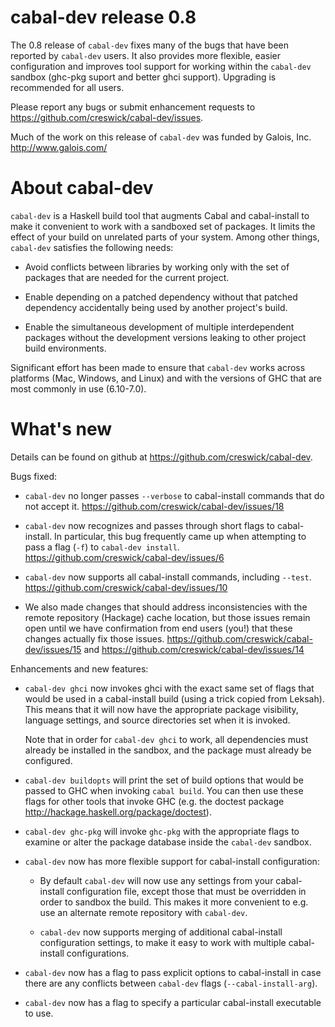 cabal-dev release 0.8
==================================================

The 0.8 release of `cabal-dev` fixes many of the bugs that have been
reported by `cabal-dev` users. It also provides more flexible, easier
configuration and improves tool support for working within the
`cabal-dev` sandbox (ghc-pkg suport and better ghci support). Upgrading
is recommended for all users.

Please report any bugs or submit enhancement requests to
<https://github.com/creswick/cabal-dev/issues>.

Much of the work on this release of `cabal-dev` was funded by Galois,
Inc. <http://www.galois.com/>

About cabal-dev
==================================================

`cabal-dev` is a Haskell build tool that augments Cabal and
cabal-install to make it convenient to work with a sandboxed set of
packages. It limits the effect of your build on unrelated parts of
your system. Among other things, `cabal-dev` satisfies the following
needs:

* Avoid conflicts between libraries by working only with the set of
  packages that are needed for the current project.

* Enable depending on a patched dependency without that patched
  dependency accidentally being used by another project's build.

* Enable the simultaneous development of multiple interdependent
  packages without the development versions leaking to other project
  build environments.

Significant effort has been made to ensure that `cabal-dev` works across
platforms (Mac, Windows, and Linux) and with the versions of GHC that
are most commonly in use (6.10-7.0).

What's new
==================================================

Details can be found on github at
<https://github.com/creswick/cabal-dev>.

Bugs fixed:

* `cabal-dev` no longer passes `--verbose` to cabal-install commands that
  do not accept it. <https://github.com/creswick/cabal-dev/issues/18>

* `cabal-dev` now recognizes and passes through short flags to
  cabal-install. In particular, this bug frequently came up when
  attempting to pass a flag (`-f`) to `cabal-dev install`.
  <https://github.com/creswick/cabal-dev/issues/6>

* `cabal-dev` now supports all cabal-install commands, including
  `--test`. <https://github.com/creswick/cabal-dev/issues/10>

* We also made changes that should address inconsistencies with the
  remote repository (Hackage) cache location, but those issues remain
  open until we have confirmation from end users (you!) that these
  changes actually fix those issues.
  <https://github.com/creswick/cabal-dev/issues/15> and
  <https://github.com/creswick/cabal-dev/issues/14>

Enhancements and new features:

* `cabal-dev ghci` now invokes ghci with the exact same set of flags
  that would be used in a cabal-install build (using a trick copied
  from Leksah). This means that it will now have the appropriate
  package visibility, language settings, and source directories set
  when it is invoked.

  Note that in order for `cabal-dev ghci` to work, all dependencies
  must already be installed in the sandbox, and the package must
  already be configured.

* `cabal-dev buildopts` will print the set of build options that would
  be passed to GHC when invoking `cabal build`. You can then use these
  flags for other tools that invoke GHC (e.g. the doctest package
  <http://hackage.haskell.org/package/doctest>).

* `cabal-dev ghc-pkg` will invoke `ghc-pkg` with the appropriate flags
  to examine or alter the package database inside the `cabal-dev`
  sandbox.

* `cabal-dev` now has more flexible support for cabal-install
  configuration:

  * By default `cabal-dev` will now use any settings from your
    cabal-install configuration file, except those that must be
    overridden in order to sandbox the build. This makes it more
    convenient to e.g. use an alternate remote repository with
    `cabal-dev`.

  * `cabal-dev` now supports merging of additional cabal-install
    configuration settings, to make it easy to work with multiple
    cabal-install configurations.

* `cabal-dev` now has a flag to pass explicit options to cabal-install
  in case there are any conflicts between `cabal-dev` flags
  (`--cabal-install-arg`).

* `cabal-dev` now has a flag to specify a particular cabal-install
  executable to use.
